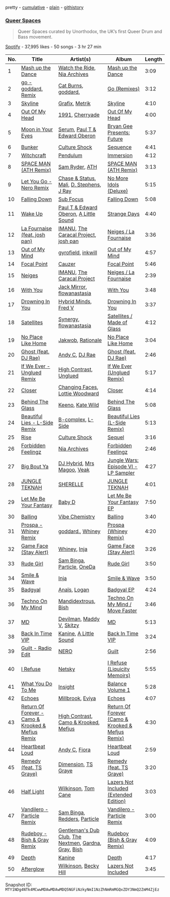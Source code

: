 pretty - [cumulative](/playlists/cumulative/37i9dQZF1DX3cRqTUHKctO.md) - [plain](/playlists/plain/37i9dQZF1DX3cRqTUHKctO) - [githistory](https://github.githistory.xyz/mackorone/spotify-playlist-archive/blob/main/playlists/plain/37i9dQZF1DX3cRqTUHKctO)

### [Queer Spaces](https://open.spotify.com/playlist/37i9dQZF1DX3cRqTUHKctO)

> Queer Spaces curated by Unorthodox, the UK’s first Queer Drum and Bass movement.

[Spotify](https://open.spotify.com/user/spotify) - 37,995 likes - 50 songs - 3 hr 27 min

| No. | Title | Artist(s) | Album | Length |
|---|---|---|---|---|
| 1 | [Mash up the Dance](https://open.spotify.com/track/12SZ8TqMbjY1zQc2kTGX22) | [Watch the Ride](https://open.spotify.com/artist/6nagLG9dZzeqtMQCYMO9RC), [Nia Archives](https://open.spotify.com/artist/7BMR0fwtEvzGtK4rNGdoiQ) | [Mash up the Dance](https://open.spotify.com/album/6lmntnCO9G6CK3zdSEb2fv) | 3:09 |
| 2 | [go \- goddard\. Remix](https://open.spotify.com/track/6RZo8T7GY9EoWZXC5i2587) | [Cat Burns](https://open.spotify.com/artist/6WFDpw4u23uSpon4BHvFRn), [goddard.](https://open.spotify.com/artist/3yDDYheQFqfhKZXdjFQuuP) | [Go \(Remixes\)](https://open.spotify.com/album/1kGbwOHke3PrRnZAmlkoOu) | 3:12 |
| 3 | [Skyline](https://open.spotify.com/track/5M6DnQMTwQs0CaNdz7yJ5d) | [Grafix](https://open.spotify.com/artist/27YdXZOMLqvxI2pB5GyqyY), [Metrik](https://open.spotify.com/artist/2NCEtX40i9lLNpTg2X5583) | [Skyline](https://open.spotify.com/album/0j1JntUGndsVxvXu6DwvRg) | 4:10 |
| 4 | [Out Of My Head](https://open.spotify.com/track/5NQZuLO24qEsDySyHKE5Yl) | [1991](https://open.spotify.com/artist/2IP71LH7CbwddhsEXBI0fy), [Cherryade](https://open.spotify.com/artist/2Z4zth26FtZ4lK2Yu9nBgV) | [Out Of My Head](https://open.spotify.com/album/6lsfZle1JxE0E2UgM8JCVq) | 4:00 |
| 5 | [Moon in Your Eyes](https://open.spotify.com/track/7ztWV6cYLE3x00F1Tfivz1) | [Serum](https://open.spotify.com/artist/1OeYjH80o59axC1PYRV97m), [Paul T & Edward Oberon](https://open.spotify.com/artist/7ihfAlbqCcpFJh58JqLegp) | [Bryan Gee Presents: Future](https://open.spotify.com/album/2MnzGL7qtwxbMZW8E41aY4) | 5:37 |
| 6 | [Bunker](https://open.spotify.com/track/7fay3lE8ute2UUlbxl44HK) | [Culture Shock](https://open.spotify.com/artist/6lp2VnIRXXpC9Wz7hSX6RE) | [Sequence](https://open.spotify.com/album/16JF3pUHH5ltDPOztx5FMX) | 4:41 |
| 7 | [Witchcraft](https://open.spotify.com/track/4Y2glvLjQGOb4dXnwm1hQf) | [Pendulum](https://open.spotify.com/artist/7MqnCTCAX6SsIYYdJCQj9B) | [Immersion](https://open.spotify.com/album/3XtEGVx9uh7J46nBzEc1VS) | 4:12 |
| 8 | [SPACE MAN \(ATH Remix\)](https://open.spotify.com/track/1EpCeurqbcA5uIXO7v9JtB) | [Sam Ryder](https://open.spotify.com/artist/1rvnJJghrxl1xakJZct08m), [ATH](https://open.spotify.com/artist/2WzRkA6maoOL5gQS1tkQlj) | [SPACE MAN \(ATH Remix\)](https://open.spotify.com/album/5uJXrznFcoJBX6jLzEj6zv) | 3:13 |
| 9 | [Let You Go \- Nero Remix](https://open.spotify.com/track/3S4bgFE3IIXDEZBSgq2aSP) | [Chase & Status](https://open.spotify.com/artist/3jNkaOXasoc7RsxdchvEVq), [Mali](https://open.spotify.com/artist/4TzeQBAWwIVSVdUVTiMpwI), [D\. Stephens](https://open.spotify.com/artist/7im5noF2sFVUluNf2jz0bP), [J Ray](https://open.spotify.com/artist/5cjLNZZGGYxcdTz3iKmYcp) | [No More Idols \(Deluxe\)](https://open.spotify.com/album/5suQJk1Ib7WtZv4vd27tkH) | 5:15 |
| 10 | [Falling Down](https://open.spotify.com/track/0gRwGAGTiWkGUeiwWKxm6Z) | [Sub Focus](https://open.spotify.com/artist/0QaSiI5TLA4N7mcsdxShDO) | [Falling Down](https://open.spotify.com/album/1bSrnK7xgLtvWmikpEcIN8) | 5:08 |
| 11 | [Wake Up](https://open.spotify.com/track/7LMPPczISmz68QcFYX57AU) | [Paul T & Edward Oberon](https://open.spotify.com/artist/7ihfAlbqCcpFJh58JqLegp), [A Little Sound](https://open.spotify.com/artist/1Jv2F8VFJsSr2XKte0vpbQ) | [Strange Days](https://open.spotify.com/album/1p8CHTHxO1XqaUw8eeQM1R) | 4:40 |
| 12 | [La Fournaise \(feat\. josh pan\)](https://open.spotify.com/track/2jI4MUnMNPEPqUhSOUsvDf) | [IMANU](https://open.spotify.com/artist/5Y7rFm0tiJTVDzGLMzz0W1), [The Caracal Project](https://open.spotify.com/artist/1m3Z3kHjeDDFzKNWqvTlYN), [josh pan](https://open.spotify.com/artist/2sfSQ1BOzaFQa3LZj6OGwD) | [Neiges / La Fournaise](https://open.spotify.com/album/0xjlPAtiCznKwef1yvHFUO) | 3:36 |
| 13 | [Out of My Mind](https://open.spotify.com/track/7laJ5NuxLCb2LCSIi0TryT) | [gyrofield](https://open.spotify.com/artist/2yKb2sD6dystFr0tTmSu2X), [inkwill](https://open.spotify.com/artist/53Nd5VBNSfCfMWrERfdhoo) | [Out of My Mind](https://open.spotify.com/album/32i3dfqWAW869jDCmCeewV) | 4:57 |
| 14 | [Focal Point](https://open.spotify.com/track/4R8mpOHDP6h8Wg7pszSOYe) | [Cauzer](https://open.spotify.com/artist/64ExbCWR6QJ05cy2w14vQM) | [Focal Point](https://open.spotify.com/album/0WTsIPoJZ4LoUngw6eRT9O) | 5:46 |
| 15 | [Neiges](https://open.spotify.com/track/5lbpokETQEwTcoh9vt631Y) | [IMANU](https://open.spotify.com/artist/5Y7rFm0tiJTVDzGLMzz0W1), [The Caracal Project](https://open.spotify.com/artist/1m3Z3kHjeDDFzKNWqvTlYN) | [Neiges / La Fournaise](https://open.spotify.com/album/0xjlPAtiCznKwef1yvHFUO) | 2:39 |
| 16 | [With You](https://open.spotify.com/track/4G1qYDBRvnE88Ofr9dF7Yf) | [Jack Mirror](https://open.spotify.com/artist/2R9vcW0kK2LNTxSFtFgSgP), [flowanastasia](https://open.spotify.com/artist/6AAhs4ooZ8UUIuuhWj1ZjM) | [With You](https://open.spotify.com/album/7MxHGFkkvnV9tFrNiH7ufe) | 3:48 |
| 17 | [Drowning In You](https://open.spotify.com/track/0bqJDrb7zRLOiCnUm7MXZW) | [Hybrid Minds](https://open.spotify.com/artist/05lF0DUkLJqiW5o70SScyR), [Fred V](https://open.spotify.com/artist/0k3dnuEr9LghUE4jxS0PT4) | [Drowning In You](https://open.spotify.com/album/6px2l6DvudSYsp8FSddKKj) | 3:37 |
| 18 | [Satellites](https://open.spotify.com/track/6tWsdbyDeebm1aHoQ8OxHh) | [Synergy](https://open.spotify.com/artist/7s83dhuGTbXkYUEDXCisbK), [flowanastasia](https://open.spotify.com/artist/6AAhs4ooZ8UUIuuhWj1ZjM) | [Satellites / Made of Glass](https://open.spotify.com/album/00srCKwZqpaMCP2ibwwaTz) | 4:12 |
| 19 | [No Place Like Home](https://open.spotify.com/track/3V4WFzDN5qbgoZNzno7EMp) | [Jakwob](https://open.spotify.com/artist/4S5yXnFzWvHu16wfuDjjfM), [Rationale](https://open.spotify.com/artist/0MBNHKQ8ZumcmdrjmKww6W) | [No Place Like Home](https://open.spotify.com/album/1qUvc33yi8khxBt2rAmrZI) | 3:04 |
| 20 | [Ghost \(feat\. DJ Rae\)](https://open.spotify.com/track/7gh9OOo02MSvBSp3MPeg6E) | [Andy C](https://open.spotify.com/artist/75HK7rgkmDMTnWwwmcN53N), [DJ Rae](https://open.spotify.com/artist/746LyYgFU6Gni4CMVPlFNa) | [Ghost \(feat\. DJ Rae\)](https://open.spotify.com/album/0R7Q4f6wA3u1Zl50wdT3gH) | 2:46 |
| 21 | [If We Ever \- Unglued Remix](https://open.spotify.com/track/2QUVsQu7ESIXqOuLTE4r0A) | [High Contrast](https://open.spotify.com/artist/0bxHci3JIhhKA53n8rH3tT), [Unglued](https://open.spotify.com/artist/3AXcevvp1Kd1KEyHiUEsrC) | [If We Ever \(Unglued Remix\)](https://open.spotify.com/album/13J0NliLgLLxuABqrbDjoK) | 5:17 |
| 22 | [Closer](https://open.spotify.com/track/0kakdusAs6jUbTr7YrbO09) | [Changing Faces](https://open.spotify.com/artist/6YB9sqHoLlgUIRnjgSSgXT), [Lottie Woodward](https://open.spotify.com/artist/4lUITAkAejruYm7VtkNJTb) | [Closer](https://open.spotify.com/album/2KAvtqXKitTCtTY8uJvUL0) | 4:14 |
| 23 | [Behind The Glass](https://open.spotify.com/track/3Dd0R86fWYsKSk70EhBZ8v) | [Keeno](https://open.spotify.com/artist/6r54QO0889i9vqaeuruUSn), [Kate Wild](https://open.spotify.com/artist/3GaPIF26mniFIX3T3Pv66l) | [Behind The Glass](https://open.spotify.com/album/2Bm24tnHdB9hGuxIii7qPJ) | 5:08 |
| 24 | [Beautiful Lies \- L\-Side Remix](https://open.spotify.com/track/15wsU6nSUL7UuAi4YZ0b6r) | [B\-complex](https://open.spotify.com/artist/46oL0QioEQMSSvkxxifCok), [L\-Side](https://open.spotify.com/artist/3Y59xKAazzqr4AwzF6LYfR) | [Beautiful Lies \(L\-Side Remix\)](https://open.spotify.com/album/1CNP90HWp4RwakM7z4rSxr) | 5:13 |
| 25 | [Rise](https://open.spotify.com/track/3bziHnTiblEvyiAP1iO3oq) | [Culture Shock](https://open.spotify.com/artist/6lp2VnIRXXpC9Wz7hSX6RE) | [Sequel](https://open.spotify.com/album/0HNzYDQTDCBeYVksrNNrXQ) | 3:16 |
| 26 | [Forbidden Feelingz](https://open.spotify.com/track/0wrs5ucXutScEWOhdWdGBB) | [Nia Archives](https://open.spotify.com/artist/7BMR0fwtEvzGtK4rNGdoiQ) | [Forbidden Feelingz](https://open.spotify.com/album/5OoEG2axfMGY44nUNMayoW) | 2:46 |
| 27 | [Big Bout Ya](https://open.spotify.com/track/00flulU79ymTugh0Qaw6kl) | [DJ Hybrid](https://open.spotify.com/artist/76ZKj6Zpca7s7hXA7d8Lao), [Mrs Magoo](https://open.spotify.com/artist/01GlXWZ8D6Ql80ERLMn7V7), [Veak](https://open.spotify.com/artist/7HnSiODcobFDPsGv3OP9R7) | [Jungle Wars: Episode VI \- LP Sampler](https://open.spotify.com/album/0ba1Kkuv9xVUo0njSas2tJ) | 4:27 |
| 28 | [JUNGLE TEKNAH](https://open.spotify.com/track/68TFG76EGGL6WZ5NlSu0fo) | [SHERELLE](https://open.spotify.com/artist/2TFDQkQ7LahhuwL9p7R6MO) | [JUNGLE TEKNAH](https://open.spotify.com/album/5CiPiMVy48leoaMEdzz9df) | 4:01 |
| 29 | [Let Me Be Your Fantasy](https://open.spotify.com/track/1875BxNgxp6xDGfgQ5NNUy) | [Baby D](https://open.spotify.com/artist/33ZOI0WTjYkLh5WuwucLhc) | [Let Me Be Your Fantasy EP](https://open.spotify.com/album/5S1yKRsVfyrVIQLcR37nWT) | 7:50 |
| 30 | [Balling](https://open.spotify.com/track/2fHWxn8NyuJJ9c8ZkjWXZq) | [Vibe Chemistry](https://open.spotify.com/artist/1L5GuSYb4gktP74dqFkJpi) | [Balling](https://open.spotify.com/album/1l6wrvsYeH8wiXDEVVeoEv) | 3:40 |
| 31 | [Prospa \- Whiney Remix](https://open.spotify.com/track/4ulumKL51vaZbBW9Q9772f) | [goddard.](https://open.spotify.com/artist/3yDDYheQFqfhKZXdjFQuuP), [Whiney](https://open.spotify.com/artist/4YTBo7qadslqj8V8FMRuqK) | [Prospa \(Whiney Remix\)](https://open.spotify.com/album/1l477bCJbvwpta8erSOTa7) | 4:20 |
| 32 | [Game Face \(Stay Alert\)](https://open.spotify.com/track/78aOWEePkm6unX8lYPQAaY) | [Whiney](https://open.spotify.com/artist/4YTBo7qadslqj8V8FMRuqK), [Inja](https://open.spotify.com/artist/4jl7rqDfdaWDHD0RdP7ndM) | [Game Face \(Stay Alert\)](https://open.spotify.com/album/2baWyF58zG4ZRAhCO2nLxc) | 3:26 |
| 33 | [Rude Girl](https://open.spotify.com/track/6mBHV3DGl88Gi9UPZm5J14) | [Sam Binga](https://open.spotify.com/artist/2oyU4eToyQkxAFjkB3blsi), [Particle](https://open.spotify.com/artist/7rLJelomw75vyEpt1HwwP0), [OneDa](https://open.spotify.com/artist/1DwRZpAKiTkUXcprfnxEFr) | [Rude Girl](https://open.spotify.com/album/1ZyvQdn4aJM6uqt1rnOfJP) | 3:50 |
| 34 | [Smile & Wave](https://open.spotify.com/track/2as9HUaFJjuLSu1Sk1G0We) | [Inja](https://open.spotify.com/artist/4jl7rqDfdaWDHD0RdP7ndM) | [Smile & Wave](https://open.spotify.com/album/2RgBhzyPXj9n1ocwkO0UdF) | 3:50 |
| 35 | [Badgyal](https://open.spotify.com/track/5qgm6QzZAaNOVkklEUM30r) | [Anaïs](https://open.spotify.com/artist/6o96xU0mXSSthZ01IGtn6k), [Logan](https://open.spotify.com/artist/7uyQOsktLn9VjGJg5KO9Ek) | [Badgyal EP](https://open.spotify.com/album/6c3QHQbXDtFSQPtGRieDok) | 4:24 |
| 36 | [Techno On My Mind](https://open.spotify.com/track/7ibHJUos7IpKOO0qHwtwvf) | [Mandidextrous](https://open.spotify.com/artist/0oVDzp5DK2caqb6FuL2mhp), [Bish](https://open.spotify.com/artist/5myXtszBwHK6z69cuApVmx) | [Techno On My Mind / Move Faster](https://open.spotify.com/album/04jYmUpvsYTTjqNTvvxHVF) | 3:46 |
| 37 | [MD](https://open.spotify.com/track/4tK4jP2f09w7jLvc20JJbq) | [Devilman](https://open.spotify.com/artist/73nEd2GvjMYNSsFnxKSDAK), [Maddy V](https://open.spotify.com/artist/1tAWq58cdlu0aaOjTV3wul), [Skitzy](https://open.spotify.com/artist/4DyGW2hqpAbTYBQa3FDKtG) | [MD](https://open.spotify.com/album/5kuGPGDktugoZlbZoAcdNe) | 5:13 |
| 38 | [Back In Time VIP](https://open.spotify.com/track/4NGTWaZ2uM1eLyaRXfDApY) | [Kanine](https://open.spotify.com/artist/1KiNUGL3r0GgyLwqYCY1yV), [A Little Sound](https://open.spotify.com/artist/1Jv2F8VFJsSr2XKte0vpbQ) | [Back In Time VIP](https://open.spotify.com/album/1FDtYMQjHjO2NENGaAhSsq) | 3:24 |
| 39 | [Guilt \- Radio Edit](https://open.spotify.com/track/4BixqNXCAl6AbY7TPC4u3M) | [NERO](https://open.spotify.com/artist/4uRYpUQZrNrY5t8tAv3XrD) | [Guilt](https://open.spotify.com/album/1s6TzGk3y6telhVATDklKB) | 2:56 |
| 40 | [I Refuse](https://open.spotify.com/track/4UCoC1bHiOwJpczfxaTRPY) | [Netsky](https://open.spotify.com/artist/5TgQ66WuWkoQ2xYxaSTnVP) | [I Refuse \(Liquicity Memoirs\)](https://open.spotify.com/album/4xqRgoeYTeDgl7ERGaaNFA) | 5:55 |
| 41 | [What You Do To Me](https://open.spotify.com/track/1Dtpa28Hjr7K2u3yW0WoCm) | [Insight](https://open.spotify.com/artist/3SjSzTYbudMtkUhYmTPCDZ) | [Balance Volume 1](https://open.spotify.com/album/3cpN8qPJQbvUcUugq8lac0) | 5:28 |
| 42 | [Echoes](https://open.spotify.com/track/4dkRgyXF4JAqAjknCjuRbX) | [Millbrook](https://open.spotify.com/artist/5yd0a8BOCNke9EhV2ynQOm), [Eviya](https://open.spotify.com/artist/3eaRmUN8pzHlBvgrswoqe8) | [Echoes](https://open.spotify.com/album/46gIdiFRyGv9xGh9ahQDAY) | 4:07 |
| 43 | [Return Of Forever \- Camo & Krooked & Mefjus Remix](https://open.spotify.com/track/5EmRq15Ay5NKkxAlLmj9Q9) | [High Contrast](https://open.spotify.com/artist/0bxHci3JIhhKA53n8rH3tT), [Camo & Krooked](https://open.spotify.com/artist/2N8IPNZTiNo3nj4mreOlHU), [Mefjus](https://open.spotify.com/artist/54qqaSH6byJIb8eFWxe3Pj) | [Return Of Forever \(Camo & Krooked & Mefjus Remix\)](https://open.spotify.com/album/4nrs91nwawShFqGSu2Y5fK) | 4:30 |
| 44 | [Heartbeat Loud](https://open.spotify.com/track/5PuJ00qKGWqbGeeWbt8WJb) | [Andy C](https://open.spotify.com/artist/75HK7rgkmDMTnWwwmcN53N), [Fiora](https://open.spotify.com/artist/2r7POU2f5jV6x3k4vsNwrM) | [Heartbeat Loud](https://open.spotify.com/album/2u3D0tqxUKya8El5VN5Is2) | 2:59 |
| 45 | [Remedy \(feat\. TS Graye\)](https://open.spotify.com/track/1Ojk0XlwKxvqByaHq6Uviz) | [Dimension](https://open.spotify.com/artist/1QMgre3BHX161ZHtWMUu6S), [TS Graye](https://open.spotify.com/artist/5qB8VZFvQcnDIrsj4jBMU9) | [Remedy \(feat\. TS Graye\)](https://open.spotify.com/album/54Ulib16eKnja2K1oXKD5p) | 3:20 |
| 46 | [Half Light](https://open.spotify.com/track/24zbxPspva0ZH8hTpQ5Hm0) | [Wilkinson](https://open.spotify.com/artist/6m8itYST9ADjBIYevXSb1r), [Tom Cane](https://open.spotify.com/artist/5iFDzfBI6aebgrb9ljJhme) | [Lazers Not Included \(Extended Edition\)](https://open.spotify.com/album/3NCepq888OnOkYz0w9PxMq) | 3:03 |
| 47 | [Vandilero \- Particle Remix](https://open.spotify.com/track/6AQzRgxy4AZK0T1ZJh1Vdc) | [Sam Binga](https://open.spotify.com/artist/2oyU4eToyQkxAFjkB3blsi), [Redders](https://open.spotify.com/artist/6vUJChpc4tvTMNhoqSZ8Mk), [Particle](https://open.spotify.com/artist/7rLJelomw75vyEpt1HwwP0) | [Vandilero \- Particle Remix](https://open.spotify.com/album/1nUwtfedgcPepXR08x0ZVQ) | 3:00 |
| 48 | [Rudeboy \- Bish & Gray Remix](https://open.spotify.com/track/46WgvBXVsn6u74eTZ1u4HD) | [Gentleman's Dub Club](https://open.spotify.com/artist/6AGZSUNP6AVZ2BTxUsbJsr), [The Nextmen](https://open.spotify.com/artist/465IoLV7sBVtMQ3WJ756BL), [Gardna](https://open.spotify.com/artist/4thIP9ruwthrnBaBU9Wz8U), [Gray](https://open.spotify.com/artist/2Ve4sev1tC5CGEeP5fUb5Y), [Bish](https://open.spotify.com/artist/2GLSSqktVGvagcLgGJvFjj) | [Rudeboy \(Bish & Gray Remix\)](https://open.spotify.com/album/4oWSIiLEfP3n4w1Jpys0YE) | 4:09 |
| 49 | [Depth](https://open.spotify.com/track/0pKl9R1UNfEiaFgJ6u4PPK) | [Kanine](https://open.spotify.com/artist/1KiNUGL3r0GgyLwqYCY1yV) | [Depth](https://open.spotify.com/album/0jtUM8eFe2jKRsvcC1q3Mn) | 4:17 |
| 50 | [Afterglow](https://open.spotify.com/track/6LW3Z1GqbL78TIjfDyg4zp) | [Wilkinson](https://open.spotify.com/artist/6m8itYST9ADjBIYevXSb1r), [Becky Hill](https://open.spotify.com/artist/4EPJlUEBy49EX1wuFOvtjK) | [Lazers Not Included](https://open.spotify.com/album/5BetJhjCEWc6GFfqSPupUB) | 3:45 |

Snapshot ID: `MTY1NDg4NTk4MCwwMDAwMDAwMDQ5NGFiNzkyNmI1NzZhNmRmMGQxZDY3NmQ2ZmM4ZjEz`
